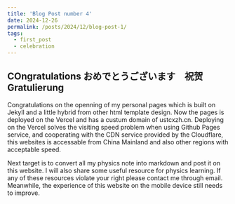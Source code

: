 ```yaml
---
title: 'Blog Post number 4'
date: 2024-12-26
permalink: /posts/2024/12/blog-post-1/
tags:
  - first_post
  - celebration
---
```

COngratulations おめでとうございます　祝贺 Gratulierung
------

Congratulations on the openning of my personal pages which is built on Jekyll and a little hybrid from other html template design. Now the pages is deployed on the Vercel and has a custum domain of ustcxzh.cn. Deploying on the Vercel solves the visiting speed problem when using Github Pages service, and cooperating with the CDN service provided by the Cloudflare, this websites is accessable from China Mainland and also other regions with acceptable speed.

Next target is to convert all my physics note into markdown and post it on this website. I will also share some useful resource for physics learning. If any of these resources violate your right please contact me through email. Meanwhile, the experience of this website on the mobile device still needs to improve.

